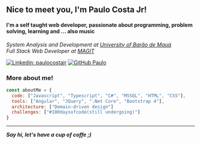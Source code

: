 <h2>Nice to meet you, I'm Paulo Costa Jr!</h2>
<h4> I'm a self taught web developer, passionate about programming, problem solving, learning and ... also music</h4>
<p>
  <em>System Analysis and Development at <a href="https://www.baraodemaua.br">University of Barão de Mauá</a>
  </br>
  Full Stack Web Developer at <a href="https:/http://www.mag-it.com.br/">MAGIT</a> 
  </em>
</p>

[![Linkedin: paulocostajr](https://img.shields.io/badge/-paulocostajr-blue?style=flat-square&logo=Linkedin&logoColor=white&link=https://www.linkedin.com/in/paulo-costa-jr-048470144/?locale=en_US)](https://www.linkedin.com/in/paulo-costa-jr-048470144/?locale=en_US)
[![GitHub Paulo](https://img.shields.io/github/followers/paulocostajunior?label=follow&style=social)](https://github.com/paulocostajunior)

<h3> More about me! </h3>

```javascript
const aboutMe = {
  code: ["Javascript", "Typescript", "C#", "MSSQL", "HTML", "CSS"],
  tools: ["Angular", "JQuery", ".Net Core", "Bootstrap 4"],
  architecture: ["Domain-driven design"]
  challenges: ["#100daysofcode(still undergoing)"]
}
```

---

<em><b>Say hi, let's have a cup of coffe ;)</em>
<br/>
